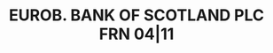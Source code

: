 ---
layout: asset
title: EUROB. BANK OF SCOTLAND PLC FRN 04|11                       
isin: XS0252333017
---